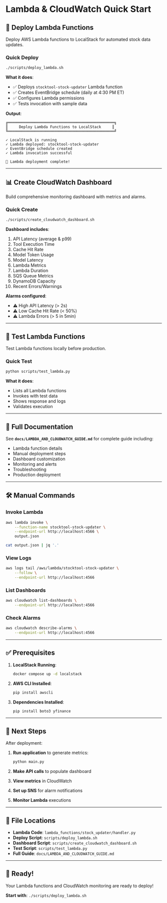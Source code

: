 # Lambda & CloudWatch Quick Start

## 🚀 Deploy Lambda Functions

Deploy AWS Lambda functions to LocalStack for automated stock data updates.

### Quick Deploy

```bash
./scripts/deploy_lambda.sh
```

**What it does**:
- ✅ Deploys `stocktool-stock-updater` Lambda function
- ✅ Creates EventBridge schedule (daily at 4:30 PM ET)
- ✅ Configures Lambda permissions
- ✅ Tests invocation with sample data

**Output**:
```
╔════════════════════════════════════════════════╗
║     Deploy Lambda Functions to LocalStack     ║
╚════════════════════════════════════════════════╝

✓ LocalStack is running
✓ Lambda deployed: stocktool-stock-updater
✓ EventBridge schedule created
✓ Lambda invocation successful

🎉 Lambda deployment complete!
```

---

## 📊 Create CloudWatch Dashboard

Build comprehensive monitoring dashboard with metrics and alarms.

### Quick Create

```bash
./scripts/create_cloudwatch_dashboard.sh
```

**Dashboard includes**:
1. API Latency (average & p99)
2. Tool Execution Time
3. Cache Hit Rate
4. Model Token Usage
5. Model Latency
6. Lambda Metrics
7. Lambda Duration
8. SQS Queue Metrics
9. DynamoDB Capacity
10. Recent Errors/Warnings

**Alarms configured**:
- ⚠️ High API Latency (> 2s)
- ⚠️ Low Cache Hit Rate (< 50%)
- ⚠️ Lambda Errors (> 5 in 5min)

---

## 🧪 Test Lambda Functions

Test Lambda functions locally before production.

### Quick Test

```bash
python scripts/test_lambda.py
```

**What it does**:
- Lists all Lambda functions
- Invokes with test data
- Shows response and logs
- Validates execution

---

## 📖 Full Documentation

See **`docs/LAMBDA_AND_CLOUDWATCH_GUIDE.md`** for complete guide including:
- Lambda function details
- Manual deployment steps
- Dashboard customization
- Monitoring and alerts
- Troubleshooting
- Production deployment

---

## 🛠️ Manual Commands

### Invoke Lambda

```bash
aws lambda invoke \
    --function-name stocktool-stock-updater \
    --endpoint-url http://localhost:4566 \
    output.json

cat output.json | jq '.'
```

### View Logs

```bash
aws logs tail /aws/lambda/stocktool-stock-updater \
    --follow \
    --endpoint-url http://localhost:4566
```

### List Dashboards

```bash
aws cloudwatch list-dashboards \
    --endpoint-url http://localhost:4566
```

### Check Alarms

```bash
aws cloudwatch describe-alarms \
    --endpoint-url http://localhost:4566
```

---

## ✅ Prerequisites

1. **LocalStack Running**:
   ```bash
   docker compose up -d localstack
   ```

2. **AWS CLI Installed**:
   ```bash
   pip install awscli
   ```

3. **Dependencies Installed**:
   ```bash
   pip install boto3 yfinance
   ```

---

## 🎯 Next Steps

After deployment:

1. **Run application** to generate metrics:
   ```bash
   python main.py
   ```

2. **Make API calls** to populate dashboard

3. **View metrics** in CloudWatch

4. **Set up SNS** for alarm notifications

5. **Monitor Lambda** executions

---

## 📁 File Locations

- **Lambda Code**: `lambda_functions/stock_updater/handler.py`
- **Deploy Script**: `scripts/deploy_lambda.sh`
- **Dashboard Script**: `scripts/create_cloudwatch_dashboard.sh`
- **Test Script**: `scripts/test_lambda.py`
- **Full Guide**: `docs/LAMBDA_AND_CLOUDWATCH_GUIDE.md`

---

## 🎉 Ready!

Your Lambda functions and CloudWatch monitoring are ready to deploy!

**Start with**: `./scripts/deploy_lambda.sh`
